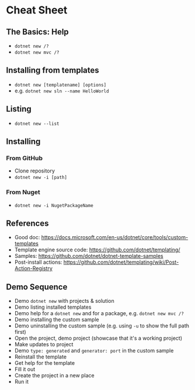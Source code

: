 # Cheat Sheet

## The Basics: Help

* `dotnet new /?`
* `dotnet new mvc /?`

## Installing from templates

* `dotnet new [templatename] [options]`
* e.g. `dotnet new sln --name HelloWorld`

## Listing

* `dotnet new --list`

## Installing

### From GitHub

* Clone repository
* `dotnet new -i [path]`

### From Nuget

* `dotnet new -i NugetPackageName`

## References

* Good doc: https://docs.microsoft.com/en-us/dotnet/core/tools/custom-templates
* Template engine source code: https://github.com/dotnet/templating/
* Samples: https://github.com/dotnet/dotnet-template-samples
* Post-install actions: https://github.com/dotnet/templating/wiki/Post-Action-Registry

## Demo Sequence

* Demo `dotnet new` with projects & solution
* Demo listing installed templates
* Demo help for a `dotnet new` and for a package, e.g. `dotnet new mvc /?`
* Demo installing the custom sample
* Demo uninstalling the custom sample (e.g. using `-u` to show the full path first)
* Open the project, demo project (showcase that it's a working project)
* Make updates to project
* Demo `type: generated` and `generator: port` in the custom sample
* Reinstall the template
* Get help for the template
* Fill it out
* Create the project in a new place
* Run it
